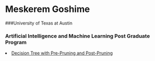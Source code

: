 # Meskerem Goshime 
###University of Texas at Austin
### Artificial Intelligence and Machine Learning Post Graduate Program


<li><a href="https://github.com/meskeremg/UT-Austin-AIML-Post-Graduate-Program/blob/main/AIML_Decision_Tree_Pre_Pruning_and_Post_Pruning_Meskerem_Goshime.ipynb">Decision Tree with Pre-Pruning and Post-Pruning</a></li>

